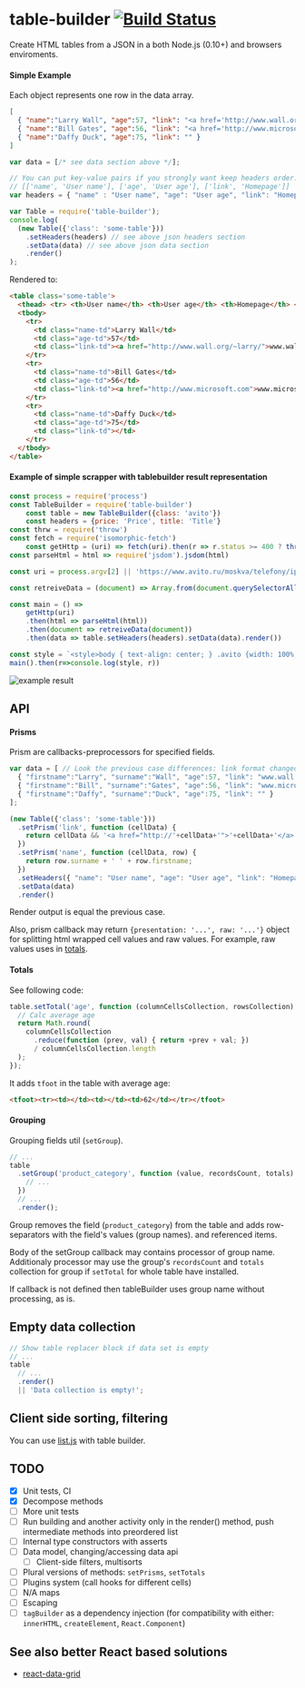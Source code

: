 table-builder [![Build Status](https://travis-ci.org/a-x-/table-builder.svg?branch=master)](https://travis-ci.org/a-x-/table-builder)
============

Create HTML tables from a JSON in a both Node.js (0.10+) and browsers enviroments.

#### Simple Example

Each object represents one row in the data array.
```json
[
  { "name":"Larry Wall", "age":57, "link": "<a href='http://www.wall.org/~larry/'>www.wall.org/~larry/</a>" },
  { "name":"Bill Gates", "age":56, "link": "<a href='http://www.microsoft.com'>www.microsoft.com</a>" },
  { "name":"Daffy Duck", "age":75, "link": "" }
]
```

```javascript
var data = [/* see data section above */];

// You can put key-value pairs if you strongly want keep headers order:
// [['name', 'User name'], ['age', 'User age'], ['link', 'Homepage']]
var headers = { "name" : "User name", "age": "User age", "link": "Homepage" };

var Table = require('table-builder');
console.log(
  (new Table({'class': 'some-table'}))
    .setHeaders(headers) // see above json headers section
    .setData(data) // see above json data section
    .render()
);
```

Rendered to:
```html
<table class='some-table'>
  <thead> <tr> <th>User name</th> <th>User age</th> <th>Homepage</th> </tr> </thead>
  <tbody>
    <tr>
      <td class="name-td">Larry Wall</td>
      <td class="age-td">57</td>
      <td class="link-td"><a href="http://www.wall.org/~larry/">www.wall.org/~larry/</a></td>
    </tr>
    <tr>
      <td class="name-td">Bill Gates</td>
      <td class="age-td">56</td>
      <td class="link-td"><a href="http://www.microsoft.com">www.microsoft.com</a></td>
    </tr>
    <tr>
      <td class="name-td">Daffy Duck</td>
      <td class="age-td">75</td>
      <td class="link-td"></td>
    </tr>
  </tbody>
</table>
```

#### Example of simple scrapper with tablebuilder result representation

```js
const process = require('process')
const TableBuilder = require('table-builder')
    const table = new TableBuilder({class: 'avito'})
    const headers = {price: 'Price', title: 'Title'}
const thrw = require('throw')
const fetch = require('isomorphic-fetch')
    const getHttp = (uri) => fetch(uri).then(r => r.status >= 400 ? thrw (r.status) : r.text())
const parseHtml = html => require('jsdom').jsdom(html)

const uri = process.argv[2] || 'https://www.avito.ru/moskva/telefony/iphone?q=iphone+se'

const retreiveData = (document) => Array.from(document.querySelectorAll('.js-catalog_after-ads .item')).map(i=>({title:i.querySelector('.title'), price:i.querySelector('.about')})).map(({title,price})=>({title:title.textContent.trim(),price:price.textContent.trim()}))

const main = () =>
    getHttp(uri)
    .then(html => parseHtml(html))
    .then(document => retreiveData(document))
    .then(data => table.setHeaders(headers).setData(data).render())

const style = `<style>body { text-align: center; } .avito {width: 100%;} thead { text-align: left; } .price-td { text-align: right; }</style>`
main().then(r=>console.log(style, r))
```

![example result](https://cloud.githubusercontent.com/assets/6201068/20455981/216d347c-ae7a-11e6-83bf-572d410ef6e8.png)


## API

#### Prisms
Prism are callbacks-preprocessors for specified fields.

```javascript
var data = [ // Look the previous case differences: link format changed and name splitted into firstname and surname
  { "firstname":"Larry", "surname":"Wall", "age":57, "link": "www.wall.org/~larry/" },
  { "firstname":"Bill", "surname":"Gates", "age":56, "link": "www.microsoft.com" },
  { "firstname":"Daffy", "surname":"Duck", "age":75, "link": "" }
];

(new Table({'class': 'some-table'}))
  .setPrism('link', function (cellData) {
    return cellData && '<a href="http://'+cellData+'">'+cellData+'</a>' || 'N/A';
  })
  .setPrism('name', function (cellData, row) {
    return row.surname + ' ' + row.firstname;
  })
  .setHeaders({ "name": "User name", "age": "User age", "link": "Homepage" })
  .setData(data)
  .render()
```

Render output is equal the previous case.

Also, prism callback may return `{presentation: '...', raw: '...'}` object
for splitting html wrapped cell values and raw values.
For example, raw values uses in [totals](#totals).

#### Totals
See following code:

```js
table.setTotal('age', function (columnCellsCollection, rowsCollection) {
  // Calc average age
  return Math.round(
    columnCellsCollection
      .reduce(function (prev, val) { return +prev + val; })
      / columnCellsCollection.length
  );
});
```

It adds `tfoot` in the table with average age:
```html
<tfoot><tr><td></td><td></td><td>62</td></tr></tfoot>
```

#### Grouping

Grouping fields util (`setGroup`).

```js
// ...
table
  .setGroup('product_category', function (value, recordsCount, totals) {
    // ...
  })
  // ...
  .render();
```

Group removes the field (`product_category`) from the table 
and adds row-separators with the field's values (group names). and referenced items.

Body of the setGroup callback may contains processor of group name. 
Additionaly processor may use the group's `recordsCount` and `totals` collection for group
if `setTotal` for whole table have installed.

If callback is not defined then tableBuilder uses group name without processing, as is.

## Empty data collection

```js
// Show table replacer block if data set is empty
// ...
table
  // ...
  .render()
  || 'Data collection is empty!';
```

## Client side sorting, filtering

You can use [list.js](https://github.com/javve/list.js) with table builder.

## TODO

* [x] Unit tests, CI
* [x] Decompose methods
* [ ] More unit tests
* [ ] Run building and another activity only in the render() method, push intermediate methods into preordered list
* [ ] Internal type constructors with asserts
* [ ] Data model, changing/accessing data api
  * [ ] Client-side filters, multisorts
* [ ] Plural versions of methods: `setPrisms`, `setTotals`
* [ ] Plugins system (call hooks for different cells)
* [ ] N/A maps
* [ ] Escaping
* [ ] `tagBuilder` as a dependency injection (for compatibility with either: `innerHTML`, `createElement`, `React.Component`)

## See also better React based solutions

* [react-data-grid](https://github.com/adazzle/react-data-grid)
